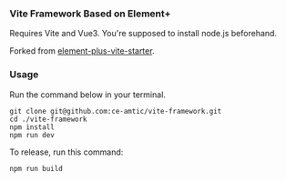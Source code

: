 ### Vite Framework Based on Element+

Requires Vite and Vue3. You're supposed to install node.js beforehand.

Forked from [element-plus-vite-starter](https://github.com/element-plus/element-plus-vite-starter).

### Usage

Run the command below in your terminal.

```
git clone git@github.com:ce-amtic/vite-framework.git
cd ./vite-framework
npm install
npm run dev
```

To release, run this command:

```
npm run build
```